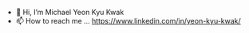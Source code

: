 - 👋 Hi, I’m Michael Yeon Kyu Kwak
- 📫 How to reach me ...  https://www.linkedin.com/in/yeon-kyu-kwak/

<!---
kwak9601/kwak9601 is a ✨ special ✨ repository because its `README.md` (this file) appears on your GitHub profile.
You can click the Preview link to take a look at your changes.
--->
